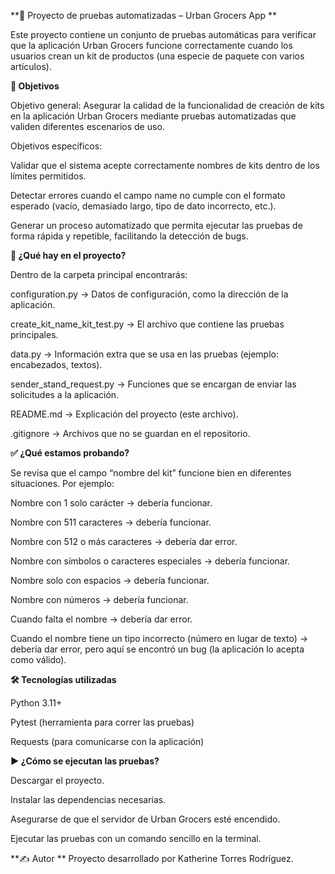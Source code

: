 **🧪 Proyecto de pruebas automatizadas – Urban Grocers App
**

Este proyecto contiene un conjunto de pruebas automáticas para verificar que la aplicación Urban Grocers funcione correctamente cuando los usuarios crean un kit de productos (una especie de paquete con varios artículos).

**🎯 Objetivos**

Objetivo general:
Asegurar la calidad de la funcionalidad de creación de kits en la aplicación Urban Grocers mediante pruebas automatizadas que validen diferentes escenarios de uso.

Objetivos específicos:

Validar que el sistema acepte correctamente nombres de kits dentro de los límites permitidos.

Detectar errores cuando el campo name no cumple con el formato esperado (vacío, demasiado largo, tipo de dato incorrecto, etc.).

Generar un proceso automatizado que permita ejecutar las pruebas de forma rápida y repetible, facilitando la detección de bugs.

**📁 ¿Qué hay en el proyecto?**

Dentro de la carpeta principal encontrarás:

configuration.py → Datos de configuración, como la dirección de la aplicación.

create_kit_name_kit_test.py → El archivo que contiene las pruebas principales.

data.py → Información extra que se usa en las pruebas (ejemplo: encabezados, textos).

sender_stand_request.py → Funciones que se encargan de enviar las solicitudes a la aplicación.

README.md → Explicación del proyecto (este archivo).

.gitignore → Archivos que no se guardan en el repositorio.

**✅ ¿Qué estamos probando?**

Se revisa que el campo “nombre del kit” funcione bien en diferentes situaciones.
Por ejemplo:

Nombre con 1 solo carácter → debería funcionar.

Nombre con 511 caracteres → debería funcionar.

Nombre con 512 o más caracteres → debería dar error.

Nombre con símbolos o caracteres especiales → debería funcionar.

Nombre solo con espacios → debería funcionar.

Nombre con números → debería funcionar.

Cuando falta el nombre → debería dar error.

Cuando el nombre tiene un tipo incorrecto (número en lugar de texto) → debería dar error, pero aquí se encontró un bug (la aplicación lo acepta como válido).

**🛠️ Tecnologías utilizadas**

Python 3.11+

Pytest (herramienta para correr las pruebas)

Requests (para comunicarse con la aplicación)

**▶️ ¿Cómo se ejecutan las pruebas?**

Descargar el proyecto.

Instalar las dependencias necesarias.

Asegurarse de que el servidor de Urban Grocers esté encendido.

Ejecutar las pruebas con un comando sencillo en la terminal.

**✍️ Autor
**
Proyecto desarrollado por Katherine Torres Rodríguez.
